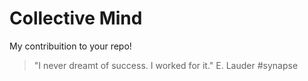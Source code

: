 # Collective Mind

My contribuition to your repo!

> "I never dreamt of success. I worked for it." E. Lauder
#synapse 


